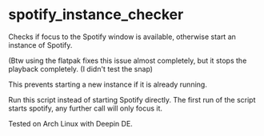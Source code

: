 # spotify_instance_checker
Checks if focus to the Spotify window is available, otherwise start an instance of Spotify.

(Btw using the flatpak fixes this issue almost completely, but it stops the playback completely. (I didn't test the snap)

This prevents starting a new instance if it is already running.

Run this script instead of starting Spotify directly. The first run of the script starts spotify, any further call will only focus it.

Tested on Arch Linux with Deepin DE.
